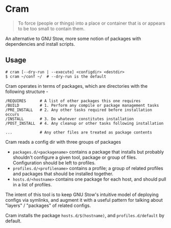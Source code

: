 # Cram

> To force (people or things) into a place or container that is or appears to be too small to contain them.

An alternative to GNU Stow, more some notion of packages with dependencies and install scripts.

## Usage

```
# cram [--dry-run | --execute] <configdir> <destdir>
$ cram ~/conf ~/  # --dry-run is the default
```

Cram operates in terms of packages, which are directories with the following structure -

```
/REQUIRES      # A list of other packages this one requires
/BUILD         # 1. Perform any compile or package management tasks
/PRE_INSTALL   # 2. Any other tasks required before installation occurs
/INSTALL       # 3. Do whatever constitutes installation
/POST_INSTALL  # 4. Any cleanup or other tasks following installation

...            # Any other files are treated as package contents

```

Cram reads a config dir with three groups of packages
- `packages.d/<packagename>` contains a package that installs but probably shouldn't configure a given tool, package or group of files.
  Configuration should be left to profiles.
- `profiles.d/<profilename>` contains a profile; a group of related profiles and packages that should be installed together.
- `hosts.d/<hostname>` contains one package for each host, and should pull in a list of profiles.

The intent of this tool is to keep GNU Stow's intuitive model of deploying configs via symlinks, and augment it with a useful pattern for talking about "layers" / "packages" of related configs.

Cram installs the package `hosts.d/$(hostname)`, and `profiles.d/default` by default.
